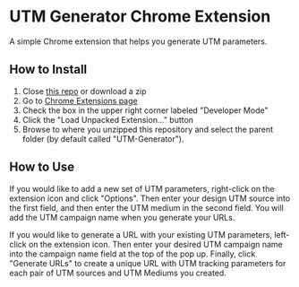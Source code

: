 # UTM Generator Chrome Extension

A simple Chrome extension that helps you generate UTM parameters.

## How to Install

  1. Close [this repo](https://github.com/ethanthompson/UTM-Generator/) or download a zip
  2. Go to [Chrome Extensions page](chrome://extensions/)
  3. Check the box in the upper right corner labeled "Developer Mode"
  4. Click the "Load Unpacked Extension..." button
  5. Browse to where you unzipped this repository and select the parent folder (by default called "UTM-Generator").

## How to Use

If you would like to add a new set of UTM parameters, right-click on the extension icon and click "Options". Then enter your design UTM source into the first field, and then enter the UTM medium in the second field. You will add the UTM campaign name when you generate your URLs.

If you would like to generate a URL with your existing UTM parameters, left-click on the extension icon. Then enter your desired UTM campaign name into the campaign name field at the top of the pop up. Finally, click "Generate URLs" to create a unique URL with UTM tracking parameters for each pair of UTM sources and UTM Mediums you created.
